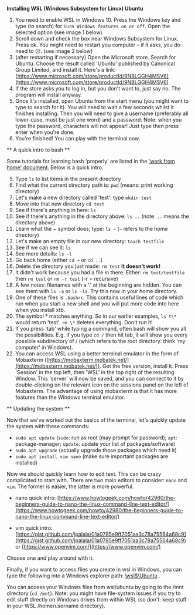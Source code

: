 **Installing WSL (Windows Subsystem for Linux) Ubuntu**

1. You need to enable WSL in Windows 10. Press the Windows key and type (to search) for `Turn Windows features on or off`. Open the selected option (see image 1 below)
1. Scroll down and check the box near Windows Subsystem for Linux. Press ok. You might need to restart you computer – if it asks, you do need to ☹. (see image 2 below)
1. (after restarting if necessary) Open the Microsoft store. Search for Ubuntu. Choose the result called &#39;Ubuntu&#39; published by Canonical Group Limited, and install it. Here's a link: [https://www.microsoft.com/store/productId/9NBLGGH4MSV6](https://www.microsoft.com/store/productId/9NBLGGH4MSV6)
2. If the store asks you to log in, but you don't want to, just say no. The program will install anyway.
3. Once it's installed, open Ubuntu from the start menu (you might want to type to search for it). You will need to wait a few seconds whilst it finishes installing. Then you will need to give a username (preferably all lower-case, must be just one word) and a password. Note: when you type the password, characters will not appear! Just type then press enter when you&#39;re done.
4. You're finished! You can play with the terminal now. 

** A quick intro to bash **

Some tutorials for learning bash 'properly' are listed in the ['work from home' document](https://gist.github.com/martinp23/2d9f00ee0f1e9e2a510efdb35a9b6292). Below is a quick intro.

5. Type `ls` to list items in the present directory
6. Find what the current directory path is: `pwd`   (means: print working directory)
7. Let&#39;s make a new directory called &#39;test&#39;: type `mkdir test`
8. Move into that new directory `cd test`
9. See if there&#39;s anything in here: `ls`
10. See if there&#39;s anything in the directory above: `ls ..`    (note: `..` means the directory above)
11. Learn what the ~ symbol does; type: `ls ~` (`~` refers to the home directory)
12. Let&#39;s make an empty file in our new directory: `touch testfile`
13. See if we can see it: `ls`
14. See more details: `ls -l`
15. Go back home (either `cd ~`   or `cd ..`)
16. Delete the directory you just made: `rm test` **It doesn&#39;t work!**
17. It didn&#39;t work because you had a file in there. Either: `rm test/testfile` then `rm test` or `rm -r test`  (-r = recursive)
18. A few notes: filenames with a &#39;.&#39; at the beginning are hidden. You can see them with `ls -a` or `ls -la`. Try this now in your home directory.
19. One of these files is `.bashrc`. This contains useful lines of code which run when you start a new shell and you will put more code into here when you install xtb.
20. The symbol \* matches anything. So in our earlier examples, `ls t\*`  would return &#39;test&#39;. `rm \*` deletes everything. Don&#39;t run it!
21. If you press &#39;tab&#39; while typing a command, often bash will show you all the possibilities. E.g. if you type `cd /` then hit tab, it will show you every possible subdirectory of / (which refers to the root directory: think &#39;my computer&#39; in Windows).
22. You can access WSL using a better terminal emulator in the form of Mobaxterm ([https://mobaxterm.mobatek.net/](https://mobaxterm.mobatek.net/)). Get the free version, install it. Press &#39;Session&#39; in the top left, then &#39;WSL&#39; in the top right of the resulting Window. This &#39;server&#39; will now be saved, and you can connect to it by double-clicking on the relevant icon on the sessions panel on the left of Mobaxterm. The advantage of using mobaxterm is that it has more features than the Windows terminal emulator.

** Updating the system **

Now that we&#39;ve worked out the basics of the terminal, let&#39;s quickly update the system with these commands:

- `sudo apt update`      (`sudo`: run as root (may prompt for password); `apt`: package-manager; `update`: update your list of packages/software)
- `sudo apt upgrade`     (actually upgrade those packages which need it)
- `sudo apt install vim nano`    (make sure important packages are installed)

Now we should quickly learn how to edit text. This can be crazy complicated to start with. There are two main editors to consider: `nano` and `vim`. The former is easier, the latter is more powerful.

* nano quick intro: [https://www.howtogeek.com/howto/42980/the-beginners-guide-to-nano-the-linux-command-line-text-editor/](https://www.howtogeek.com/howto/42980/the-beginners-guide-to-nano-the-linux-command-line-text-editor/)

* vim quick intro: [https://gist.github.com/jpalala/01a0785e9ff7051aa3c78a75564a68c9](https://gist.github.com/jpalala/01a0785e9ff7051aa3c78a75564a68c9) or [https://www.openvim.com/](https://www.openvim.com/)

Choose one and play around with it.

Finally, if you want to access files you create in wsl in Windows, you can type the following into a Windows explorer path: [\\wsl$\Ubuntu](./../../%5C%5Cwsl%24%5CUbuntu) .

You can access your Windows files from wsl/ubuntu by going to the /mnt directory (`cd /mnt`). Note: you might have file-system issues if you try to edit stuff directly on Windows drives from within WSL (so don't: keep stuff in your WSL /home/username directory).
